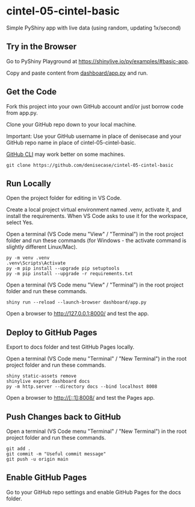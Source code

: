 # cintel-05-cintel-basic

Simple PyShiny app with live data (using random, updating 1x/second)

## Try in the Browser

Go to PyShiny Playground at <https://shinylive.io/py/examples/#basic-app>.

Copy and paste content from [dashboard/app.py](dashboard/app.py) and run.

## Get the Code

Fork this project into your own GitHub account and/or just borrow code from app.py.

Clone your GitHub repo down to your local machine.

Important: Use your GitHub username in place of denisecase and your GitHub repo name in place of cintel-05-cintel-basic.

[GitHub CLI](https://cli.github.com/) may work better on some machines.

```shell
git clone https://github.com/denisecase/cintel-05-cintel-basic
```

## Run Locally

Open the project folder for editing in VS Code.

Create a local project virtual environment named .venv, activate it, and install the requirements.
When VS Code asks to use it for the workspace, select Yes.

Open a terminal (VS Code menu "View" / "Terminal") in the root project folder and run these commands (for Windows - the activate command is slightly different Linux/Mac).

```shell
py -m venv .venv
.venv\Scripts\Activate
py -m pip install --upgrade pip setuptools
py -m pip install --upgrade -r requirements.txt
```

Open a terminal (VS Code menu "View" / "Terminal") in the root project folder and run these commands.

```shell
shiny run --reload --launch-browser dashboard/app.py
```

Open a browser to <http://127.0.0.1:8000/> and test the app.

## Deploy to GitHub Pages

Export to docs folder and test GitHub Pages locally.

Open a terminal (VS Code menu "Terminal" / "New Terminal") in the root project folder and run these commands.

```shell
shiny static-assets remove
shinylive export dashboard docs
py -m http.server --directory docs --bind localhost 8008
```

Open a browser to <http://[::1]:8008/> and test the Pages app.

## Push Changes back to GitHub

Open a terminal (VS Code menu "Terminal" / "New Terminal") in the root project folder and run these commands.

```shell
git add .
git commit -m "Useful commit message"
git push -u origin main
```

## Enable GitHub Pages

Go to your GitHub repo settings and enable GitHub Pages for the docs folder.

